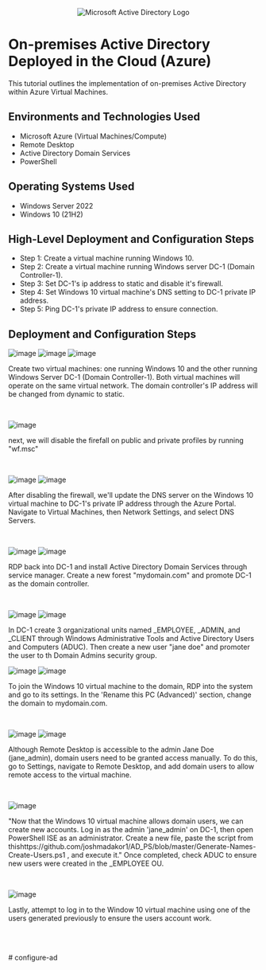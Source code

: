 <p align="center">
<img src="https://i.imgur.com/pU5A58S.png" alt="Microsoft Active Directory Logo"/>
</p>

<h1>On-premises Active Directory Deployed in the Cloud (Azure)</h1>
This tutorial outlines the implementation of on-premises Active Directory within Azure Virtual Machines.<br />


<h2>Environments and Technologies Used</h2>

- Microsoft Azure (Virtual Machines/Compute)
- Remote Desktop
- Active Directory Domain Services
- PowerShell

<h2>Operating Systems Used </h2>

- Windows Server 2022
- Windows 10 (21H2)

<h2>High-Level Deployment and Configuration Steps</h2>

- Step 1: Create a virtual machine running Windows 10.
- Step 2: Create a virtual machine running Windows server DC-1 (Domain Controller-1).  
- Step 3: Set DC-1's ip address to static and disable it's firewall.
- Step 4: Set Windows 10 virtual machine's DNS setting to DC-1 private IP address.
- Step 5: Ping DC-1's private IP address to ensure connection.

<h2>Deployment and Configuration Steps</h2>

![image](https://github.com/user-attachments/assets/3a34d94d-24ed-4670-bab1-cae5d4d79299)
![image](https://github.com/user-attachments/assets/138a2483-853f-44b3-9a0e-7c647e9d388c)
![image](https://github.com/user-attachments/assets/c2321b41-dafe-4f3f-8dbe-8d7a51ed8b50)

<p>
Create two virtual machines: one running Windows 10 and the other running Windows Server DC-1 (Domain Controller-1). Both virtual machines will operate on the same virtual network. The domain controller's IP address will be changed from dynamic to static.
</p>
<br />

![image](https://github.com/user-attachments/assets/1e336f19-234a-4651-b627-b25757a8f6d7)

<p>
next, we will disable the firefall on public and private profiles by running "wf.msc"
</p>
<br />

![image](https://github.com/user-attachments/assets/8e55cff9-a0b9-4451-9b85-946bbefc1e41)
![image](https://github.com/user-attachments/assets/a86d6d03-74bc-48a9-a2d8-0d6384c9a2a5)

<p>
After disabling the firewall, we'll update the DNS server on the Windows 10 virtual machine to DC-1's private IP address through the Azure Portal. Navigate to Virtual Machines, then Network Settings, and select DNS Servers.
</p>
<br />

![image](https://github.com/user-attachments/assets/702cb65f-f9f5-4916-b164-598842365577)
![image](https://github.com/user-attachments/assets/31ab10ba-144a-49ca-973b-cb95237f426d)

<p>
RDP back into DC-1 and install Active Directory Domain Services through service manager. Create a new forest "mydomain.com" and promote DC-1 as the domain controller.
</p>
<br />


![image](https://github.com/user-attachments/assets/dda0ee16-a3d4-479d-a6ba-d8046b346e45)
![image](https://github.com/user-attachments/assets/c9d85629-99b1-494f-9a6c-e49d36cf8b28)

<p>
In DC-1 create 3 organizational units named _EMPLOYEE, _ADMIN, and _CLIENT through Windows Administrative Tools and Active Directory Users and Computers (ADUC). Then create a new user "jane doe" and promoter the user to th Domain Admins security group. 
</p>

![image](https://github.com/user-attachments/assets/c1e842fd-5470-4d6b-83b1-529e161a9ab3)
![image](https://github.com/user-attachments/assets/4b353840-b909-43c9-8740-fd5b7ba9d93f)


<p>
To join the Windows 10 virtual machine to the domain, RDP into the system and go to its settings. In the 'Rename this PC (Advanced)' section, change the domain to mydomain.com.

</p>
<br />

![image](https://github.com/user-attachments/assets/291ec94c-3cfe-4b1f-a78f-c495f279fb08)
![image](https://github.com/user-attachments/assets/10007c0e-bb3e-4b81-a2f3-29b0da13b26b)



<p>
Although Remote Desktop is accessible to the admin Jane Doe (jane_admin), domain users need to be granted access manually. To do this, go to Settings, navigate to Remote Desktop, and add domain users to allow remote access to the virtual machine.

</p>
<br />

![image](https://github.com/user-attachments/assets/0326a146-3513-4df3-baba-07e334de6aa8)

<p>
"Now that the Windows 10 virtual machine allows domain users, we can create new accounts. Log in as the admin 'jane_admin' on DC-1, then open PowerShell ISE as an administrator. Create a new file, paste the script from  thishttps://github.com/joshmadakor1/AD_PS/blob/master/Generate-Names-Create-Users.ps1 , and execute it." Once completed, check ADUC to ensure new users were created in the _EMPLOYEE OU.

</p>
<br />

![image](https://github.com/user-attachments/assets/22f8dff6-5aad-42dc-9a52-948745d2bdc9)

<p>
Lastly, attempt to log in to the Window 10 virtual machine using one of the users generated previously to ensure the users account work. 
</p>
<br />













<br /># configure-ad
